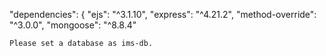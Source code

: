 "dependencies": {
    "ejs": "^3.1.10",
    "express": "^4.21.2",
    "method-override": "^3.0.0",
    "mongoose": "^8.8.4"

    Please set a database as ims-db.
